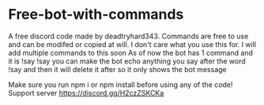# Free-bot-with-commands
A free discord code made by deadtryhard343. Commands are free to use and can be modifed or copied at will. I don't care what you use this for. I will add multiple commands to this soon
As of now the bot has 1 command and it is !say
!say <text> you can make the bot echo anything you say after the word !say and then it will delete it after so it only shows the bot message

Make sure you run npm i or npm install before using any of the code!
Support server https://discord.gg/H2czZSKCKa
